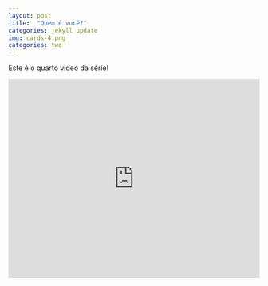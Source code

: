 ```yaml
---
layout: post
title:  "Quem é você?"
categories: jekyll update
img: cards-4.png
categories: two
---
```


Este é o quarto vídeo da série! 

<div class='embed-container'>
<iframe style="width: 100% !important; height: 400px"  src="https://www.youtube.com/embed/tjuyK7phPjs" frameborder="0" allowfullscreen></iframe>
</div>
